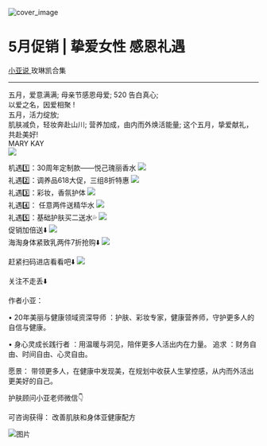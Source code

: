 ![cover_image](https://mmbiz.qpic.cn/mmbiz_jpg/A8SKDch4cJHn8iaoK3njTdxf5OicVyS3tXicGoTdy7B5w2hevzFsl4NXHh21IA7zTicThPs1HVnXmlnxQk0ic3aeNUw/0?wx_fmt=jpeg)

#  5月促销 | 挚爱女性 感恩礼遇

[ 小亚说 ](https://mp.weixin.qq.com/mp/appmsgalbum?__biz=MzUxNDAwNTk0MQ==&action=getalbum&album_id=2154063274026270721#wechat_redirect) 玫琳凯合集

__ _ _ _ _

  
五月，爱意满满;  母亲节感恩母爱;  520 告白真心;  
以爱之名，因爱相聚 !  
五月，活力绽放;  
肌肤减负，轻妆奔赴山川;  营养加成，由内而外焕活能量;  这个五月，挚爱献礼，共赴美好!  
MARY KAY  
![](https://mmbiz.qpic.cn/mmbiz_jpg/A8SKDch4cJHn8iaoK3njTdxf5OicVyS3tXCSOS5jkfKf8zFoE2gNt5mslfOicqhuk7ic9e3h4S1IMiaZcA0PvwXGGYw/640?wx_fmt=jpeg)  
  
机遇1️⃣：30周年定制款——悦己瑰丽香水
![](https://mmbiz.qpic.cn/mmbiz_jpg/A8SKDch4cJHn8iaoK3njTdxf5OicVyS3tXtObgJy8lQ3qficDcokbgsZKHFJ1ctYVBiadJ0pJMVI9e9MQYO3053dMw/640?wx_fmt=jpeg)  
礼遇2️⃣：调养品618大促，三组8折特惠
![](https://mmbiz.qpic.cn/mmbiz_jpg/A8SKDch4cJHn8iaoK3njTdxf5OicVyS3tXGkC0WiayZCaZt4EicsRU9p217O3nSpshuDlS2YNAPmzDiaQ6v6hicES3aA/640?wx_fmt=jpeg)  
礼遇3️⃣：彩妆，香氛护体
![](https://mmbiz.qpic.cn/mmbiz_jpg/A8SKDch4cJHn8iaoK3njTdxf5OicVyS3tXdWNqxYj0GQuKvsWrica3XQD1qvCudBSVvMakChc0MU0o07Bp7kflGhg/640?wx_fmt=jpeg)  
礼遇4️⃣：  任意两件送精华水
![](https://mmbiz.qpic.cn/mmbiz_jpg/A8SKDch4cJHn8iaoK3njTdxf5OicVyS3tXgsF7nQOSRt5WSaxMicLZsU17JGaxwLvQhpKp7n1Q1gPzf2PicicgCbwUw/640?wx_fmt=jpeg)  
礼遇5️⃣：基础护肤买二送水💦
![](https://mmbiz.qpic.cn/mmbiz_jpg/A8SKDch4cJHn8iaoK3njTdxf5OicVyS3tXpFoSuf4U3fyk75q8e5RvCLiaEnJuC4uTiasvqiaTmyicEecxXJuJVrficlg/640?wx_fmt=jpeg)  
促销加倍送⬇️
![](https://mmbiz.qpic.cn/mmbiz_jpg/A8SKDch4cJHn8iaoK3njTdxf5OicVyS3tXyNVjKypO9Uggez95rP0SCagmXrapGn68KuPa5bKjQrZnD93wOcDTQQ/640?wx_fmt=jpeg)  
海淘身体紧致乳两件7折抢购⬇️
![](https://mmbiz.qpic.cn/mmbiz_jpg/A8SKDch4cJHn8iaoK3njTdxf5OicVyS3tXGqSH5siaEicLl3pTSG0ORg0HhOO0tLJTWqvF6nicXWFyGadrBBTj9HUibQ/640?wx_fmt=jpeg)  
  
赶紧扫码进店看看吧⬇️
![](https://mmbiz.qpic.cn/mmbiz_jpg/A8SKDch4cJHn8iaoK3njTdxf5OicVyS3tXIwk7LDXjj73zo0LBXDBXWo7b5ksVMYcnD26ocxrEt8Xp4Gyzvl4N3Q/640?wx_fmt=jpeg)

  

关注不走丢⬇️

  

作者小亚：

•  20年美丽与健康领域资深导师  ：护肤、彩妆专家，健康营养师，守护更多人的自信与健康。

•  身心灵成长践行者  ：用温暖与洞见，陪伴更多人活出内在力量。  追求  ：财务自由、时间自由、心灵自由。

愿景：  带领更多人，在健康中发现美，在规划中收获人生掌控感，从内而外活出更美好的自己。

  

  

护肤顾问小亚老师微信👇

可咨询获得：  改善肌肤和身体亚健康配方

  

![图片](https://mmbiz.qpic.cn/mmbiz_jpg/A8SKDch4cJGxIfYKKZiaKoNoQ4SrTpUic6vMvKSBneW6qWOOwXLibic8U7Nrh66ob5tuW0tyHDT5UoAoWEllI7f2Eg/640?wx_fmt=jpeg)  